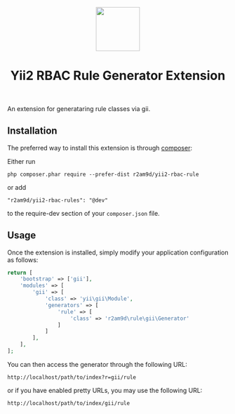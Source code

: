 <p align="center">
    <a href="https://github.com/yiisoft" target="_blank">
        <img src="https://avatars0.githubusercontent.com/u/993323" height="100px">
    </a>
    <h1 align="center">Yii2 RBAC Rule Generator Extension</h1>
    <br>
</p>

An extension for generataring rule classes via gii.

Installation
------------

The preferred way to install this extension is through [composer](http://getcomposer.org/download/):

Either run

```
php composer.phar require --prefer-dist r2am9d/yii2-rbac-rule
```

or add

```
"r2am9d/yii2-rbac-rules": "@dev"
```

to the require-dev section of your `composer.json` file.

Usage
-----------

Once the extension is installed, simply modify your application configuration as follows:

```php
return [
    'bootstrap' => ['gii'],
    'modules' => [
        'gii' => [
            'class' => 'yii\gii\Module',
            'generators' => [
                'rule' => [
                    'class' => 'r2am9d\rule\gii\Generator'
                ]
            ]
        ],
    ],
];
```

You can then access the generator through the following URL:

```
http://localhost/path/to/index?r=gii/rule
```

or if you have enabled pretty URLs, you may use the following URL:

```
http://localhost/path/to/index/gii/rule
```
